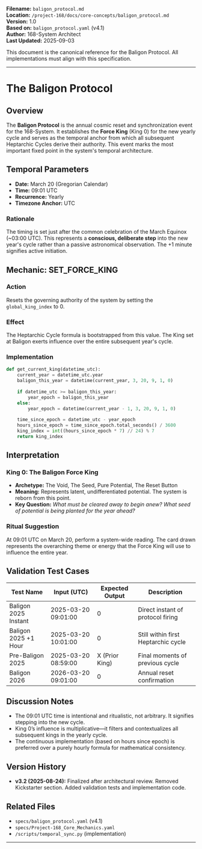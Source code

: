**Filename:** `baligon_protocol.md`  
**Location:** `/project-168/docs/core-concepts/baligon_protocol.md`  
**Version:** 1.0  
**Based on:** `baligon_protocol.yaml` (v4.1)  
**Author:** 168-System Architect  
**Last Updated:** 2025-09-03  

This document is the canonical reference for the Baligon Protocol. All implementations must align with this specification.

---

# The Baligon Protocol

## Overview
The **Baligon Protocol** is the annual cosmic reset and synchronization event for the 168-System. It establishes the **Force King** (King 0) for the new yearly cycle and serves as the temporal anchor from which all subsequent Heptarchic Cycles derive their authority. This event marks the most important fixed point in the system's temporal architecture.

## Temporal Parameters
- **Date:** March 20 (Gregorian Calendar)  
- **Time:** 09:01 UTC  
- **Recurrence:** Yearly  
- **Timezone Anchor:** UTC  

### Rationale
The timing is set just after the common celebration of the March Equinox (~03:00 UTC). This represents a **conscious, deliberate step** into the new year's cycle rather than a passive astronomical observation. The +1 minute signifies active initiation.

## Mechanic: SET_FORCE_KING
### Action
Resets the governing authority of the system by setting the `global_king_index` to 0.

### Effect
The Heptarchic Cycle formula is bootstrapped from this value. The King set at Baligon exerts influence over the entire subsequent year's cycle.

### Implementation
```python
def get_current_king(datetime_utc):
    current_year = datetime_utc.year
    baligon_this_year = datetime(current_year, 3, 20, 9, 1, 0)
    
    if datetime_utc >= baligon_this_year:
        year_epoch = baligon_this_year
    else:
        year_epoch = datetime(current_year - 1, 3, 20, 9, 1, 0)
    
    time_since_epoch = datetime_utc - year_epoch
    hours_since_epoch = time_since_epoch.total_seconds() / 3600
    king_index = int((hours_since_epoch * 7) // 24) % 7
    return king_index
```

## Interpretation
### King 0: The Baligon Force King
- **Archetype:** The Void, The Seed, Pure Potential, The Reset Button  
- **Meaning:** Represents latent, undifferentiated potential. The system is reborn from this point.  
- **Key Question:** *What must be cleared away to begin anew? What seed of potential is being planted for the year ahead?*

### Ritual Suggestion
At 09:01 UTC on March 20, perform a system-wide reading. The card drawn represents the overarching theme or energy that the Force King will use to influence the entire year.

## Validation Test Cases
| Test Name                  | Input (UTC)           | Expected Output | Description |
|----------------------------|-----------------------|-----------------|-------------|
| Baligon 2025 Instant       | 2025-03-20 09:01:00   | 0               | Direct instant of protocol firing |
| Baligon 2025 +1 Hour       | 2025-03-20 10:01:00   | 0               | Still within first Heptarchic cycle |
| Pre-Baligon 2025           | 2025-03-20 08:59:00   | X (Prior King)  | Final moments of previous cycle |
| Baligon 2026               | 2026-03-20 09:01:00   | 0               | Annual reset confirmation |

## Discussion Notes
- The 09:01 UTC time is intentional and ritualistic, not arbitrary. It signifies stepping into the new cycle.
- King 0’s influence is multiplicative—it filters and contextualizes all subsequent kings in the yearly cycle.
- The continuous implementation (based on hours since epoch) is preferred over a purely hourly formula for mathematical consistency.

## Version History
- **v3.2 (2025-08-24):** Finalized after architectural review. Removed Kickstarter section. Added validation tests and implementation code.

## Related Files
- `specs/baligon_protocol.yaml` (v4.1)  
- `specs/Project-168_Core_Mechanics.yaml`  
- `/scripts/temporal_sync.py` (implementation)

---
